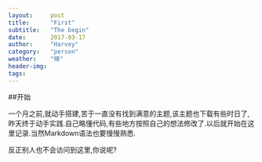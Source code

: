 ```yaml
---
layout:     post
title:      "First"
subtitle:   "The begin"
date:       2017-03-17
author:     "Harvey"
category:   "person"
weather:    "晴"
header-img: 
tags:
---
```


##开始

一个月之前,就动手搭建,苦于一直没有找到满意的主题,该主题也下载有些时日了,昨天终于动手实践.自己略懂代码,有些地方按照自己的想法修改了.以后就开始在这里记录.当然Markdown语法也要慢慢熟悉.

反正别人也不会访问到这里,你说呢?